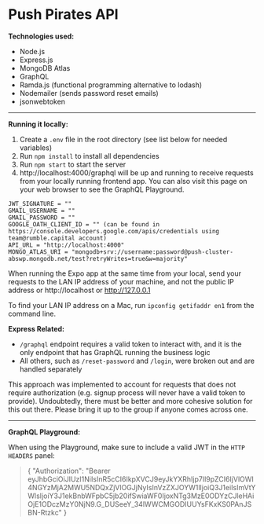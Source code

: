 # Push Pirates API

**Technologies used:**

- Node.js
- Express.js
- MongoDB Atlas
- GraphQL
- Ramda.js (functional programming alternative to lodash)
- Nodemailer (sends password reset emails)
- jsonwebtoken

---

**Running it locally:**

1. Create a `.env` file in the root directory (see list below for needed variables)
2. Run `npm install` to install all dependencies
3. Run `npm start` to start the server
4. http://localhost:4000/graphql will be up and running to receive requests from your locally running frontend app. You can also visit this page on your web browser to see the GraphQL Playground.

```
JWT_SIGNATURE = ""
GMAIL_USERNAME = ""
GMAIL_PASSWORD = ""
GOOGLE_OATH_CLIENT_ID = "" (can be found in https://console.developers.google.com/apis/credentials using team@rumble.capital account)
API_URL = "http://localhost:4000"
MONGO_ATLAS_URI = "mongodb+srv://username:password@push-cluster-abswp.mongodb.net/test?retryWrites=true&w=majority"
```

When running the Expo app at the same time from your local, send your requests to the LAN IP address of your machine, and not the public IP address or http://localhost or http://127.0.0.1

To find your LAN IP address on a Mac, run `ipconfig getifaddr en1` from the command line.

**Express Related:**

- `/graphql` endpoint requires a valid token to interact with, and it is the only endpoint that has GraphQL running the business logic
- All others, such as `/reset-password` and `/login`, were broken out and are handled separately

This approach was implemented to account for requests that does not require authorization (e.g. signup process will never have a valid token to provide). Undoubtedly, there must be better and more cohesive solution for this out there. Please bring it up to the group if anyone comes across one.

---

**GraphQL Playground:**

When using the Playground, make sure to include a valid JWT in the `HTTP HEADERS` panel:

> { "Authorization": "Bearer eyJhbGciOiJIUzI1NiIsInR5cCI6IkpXVCJ9eyJkYXRhIjp7Il9pZCI6IjVlOWI4NGYzMjA2MWU5NDQxZjVlOGJjNyIsInVzZXJOYW1lIjoiQ3J1eiIsImVtYWlsIjoiY3J1ekBnbWFpbC5jb20ifSwiaWF0IjoxNTg3MzE0ODYzCJleHAiOjE1ODczMzY0NjN9.G_DUSeeY_34lWWCMGODIUUYsFKxKS0PAnJSBN-Rtzkc" }
